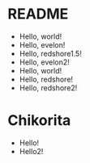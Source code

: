 # README

- Hello, world!
- Hello, evelon!
- Hello, redshore1.5!
- Hello, evelon2!
- Hello, world!
- Hello, redshore!
- Hello, redshore2!

# Chikorita

- Hello!
- Hello2!
